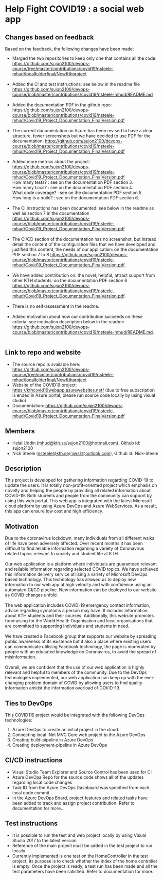 # Help Fight COVID19 : a social web app

## Changes based on feedback
Based on the feedback, the following changes have been made:
* Marged the two repositories to keep only one that contains all the code: https://github.com/sujon2100/devops-course/tree/master/contributions/covid19/nsteele-mhud/localfolderfinal/NewKthproject <br/><br/>
* Added the CI and test instructions: see below in the readme file https://github.com/sujon2100/devops-course/blob/master/contributions/covid19/nsteele-mhud/README.md <br/><br/>
* Added the documentation PDF in the github repo: https://github.com/sujon2100/devops-course/blob/master/contributions/covid19/nsteele-mhud/Covid19_Project_Documentation_FinalVersion.pdf <br/><br/>
* The current documentation on Azure has been revised to have a clear structure, fewer screenshots but we have decided to use PDF for the documentation: https://github.com/sujon2100/devops-course/blob/master/contributions/covid19/nsteele-mhud/Covid19_Project_Documentation_FinalVersion.pdf <br/><br/>
* Added more metrics about the project: https://github.com/sujon2100/devops-course/blob/master/contributions/covid19/nsteele-mhud/Covid19_Project_Documentation_FinalVersion.pdf <br/>
How many tests? : see on the documentation PDF section 3.<br/>
How many Locs? : see on the documentation PDF section 4.<br/>
What code coverage? : see on the documentation PDF section 5.<br/>
How long is a build? : see on the documentation PDF section 6. <br/><br/>
* The CI instructions has been documented: see below in the readme as well as section 7 in the documentation https://github.com/sujon2100/devops-course/blob/master/contributions/covid19/nsteele-mhud/Covid19_Project_Documentation_FinalVersion.pdf <br/><br/>
* The CI/CD section of the documentation has no screenshot, but instead detail the content of
the configuration files that we have developed and justified this content,  the needs of our application: on the documentation PDF section 7 to 8 https://github.com/sujon2100/devops-course/blob/master/contributions/covid19/nsteele-mhud/Covid19_Project_Documentation_FinalVersion.pdf. <br/><br/>
* We have added contribution on: the novel, helpful, attract support from other KTH students: on the documentation PDF section 6 https://github.com/sujon2100/devops-course/blob/master/contributions/covid19/nsteele-mhud/Covid19_Project_Documentation_FinalVersion.pdf. <br/> <br/>
* There is no self-assessment in the readme. <br/><br/>
* Added motivation about how our contribution succeeds on these criteria: see motivation description below in the readme https://github.com/sujon2100/devops-course/blob/master/contributions/covid19/nsteele-mhud/README.md. <br/><br/>

## Link to repo and website
* The source repo is available here: https://github.com/sujon2100/devops-course/tree/master/contributions/covid19/nsteele-mhud/localfolderfinal/NewKthproject
* Website of the COVID19 project: https://kthcovid19webapp.azurewebsites.net/ (due to free subscription is ended in Azure portal, please run source code locally by using visual studio)
* Documentation: https://github.com/sujon2100/devops-course/blob/master/contributions/covid19/nsteele-mhud/Covid19_Project_Documentation_FinalVersion.pdf

## Members
* Helal Uddin (mhud@kth.se/sujon2100@hotmail.com), Github id: sujon2100
* Nick Steele (nsteele@kth.se/njws1@outlook.com), Github id: Nick-Steele

## Description
This project is developed for gathering information regarding COVID-19 to update the users. It is totally non-profit-oriented project which emphasis on novelty and helping the people by providing all related information about COVID-19. Both students and people from the community can support by using this web portal. This web app is integrated with the latest Microsoft cloud platform by using Azure DevOps and Azure WebServices. As a result, this app can ensure low cost and high efficiency.
## Motivation
Due to the coronavirus lockdown, many individuals from all different walks of life have been adversely affected. Over recent months it has been difficult to find reliable information regarding a variety of Coronavirus related topics relevant to society and student life at KTH.</br></br>
Our web application is a platform where individuals are guaranteed relevant and reliable information regarding selected COVID topics. We have achieved this information delivery service utilising a variety of Microsoft DevOps based technology. This technology has allowed us to deploy new information to our web app at high velocity and with confidence using an automated CI/CD pipeline. New information can be deployed to our website as COVID changes unfold.</br></br>
The web application includes COVID-19 emergency contact information, advice regarding symptoms a person may have. It includes information about KTH students and their courses. Additionally, this website promotes fundraising for the World Health Organisation and local organisations that are committed to supporting individuals and students in need.</br></br>
We have created a Facebook group that supports our website by spreading public awareness of its existence but it also a place where existing users can communicate utilising Facebook technology, the page is moderated by people with an educated knowledge on Coronavirus, to avoid the spread of misinformation.</br></br>
Overall, we are confident that the use of our web application is highly relevant and helpful to members of the community. Due to the DevOps technologies implemented, our web application can keep up with the ever-changing problem domain of COVID by allowing users to find quality information amidst the information overload of COVID-19.
## Ties to DevOps
This COVID119 project would be integrated with the following DevOps technologies:
1. Azure DevOps to create an initial project in the cloud.
2. Connecting local .Net MVC Core web project to the Azure DevOps
3. Creating build-pipeline in Azure DevOps
4. Creating deployment-pipeline in Azure DevOps

## CI/CD instructions
- Visual Studio Team Explorer and Source Control has been used for CI
- Azure DevOps Repo for the source code shows all of the updates regarding local code changes
- Task ID from the Azure DevOps Dashboard was specified from each local code commit
- In the Azure DevOps Board, project features and related tasks have been added to track and assign project contribution. Refer to documentation for more..
## Test instructions
- It is possible to run the test and web project locally by using Visual Studio 2017 to the latest version
- Reference of the main project must be added in the test project to run locally
- Currently implemented is one test on the HomeController in the test project, its purpose is to check whether the index of the home controller is empty. Once the project is ready, a test run has been made and all the test parameters have been satisfied. Refer to documentation for more..
